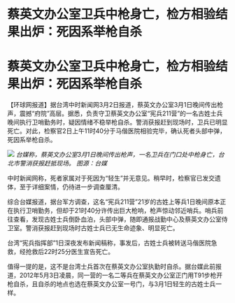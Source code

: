# 蔡英文办公室卫兵中枪身亡，检方相验结果出炉：死因系举枪自杀

# 蔡英文办公室卫兵中枪身亡，检方相验结果出炉：死因系举枪自杀

【环球网报道】据台湾中时新闻网3月2日报道，蔡英文办公室3月1日晚间传出枪声，震撼“府院”高层。据悉，负责守卫蔡英文办公室“宪兵211营”的一名古姓士兵晚间执行卫哨勤务时，疑因情绪不稳举枪自杀。警消获报赶到现场时，卫兵已明显死亡。对此，检察官2日上午11时40分于马偕医院相验完毕，确认死者头部中弹，死因系举枪自杀。

![](https://inews.gtimg.com/om_bt/O2evQqjsd6XfHfR5TSRmgF9yeDGGgz8hqHTKHb9Xd5pbQAA/1000)
_台媒称，蔡英文办公室3月1日晚间传出枪声，一名卫兵在门口处中枪身亡，台北市警消获报赶抵现场。 图源：台媒_

中时新闻网称，死者家属对于死因为“轻生”并无意见。稍早时，检察官已发交遗体，至于详细案情，仍待进一步调查厘清。

综合台媒报道，据台军方调查，这名“宪兵211营”21岁的古姓上等兵1日晚间原本正在执行卫哨勤务，但却于21时40分许传出巨大枪响，枪声惊动邻近哨兵。哨兵前往查看，发现古姓士兵倒卧血泊，头部中弹，随即通报战勤中心及蔡英文办公室侍卫室。警消获报赶到现场时古姓士兵已无生命迹象、明显死亡。

台湾“宪兵指挥部”1日深夜发布新闻稿称，事发后，古姓士兵被转送马偕医院急救，经抢救后22时25分医生宣告死亡。

值得一提的是，这不是台湾士兵首次在蔡英文办公室执勤时自杀。据台媒此前报道，2012年5月3日凌晨，同一营的一名二等兵在蔡英文办公室正门用T91步枪开枪自杀，且自杀的地点也选在蔡英文办公室一号门，与3月1日轻生的古姓士兵一样。


